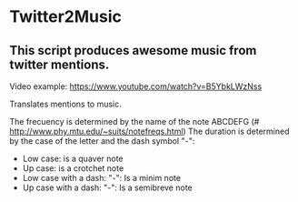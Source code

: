 Twitter2Music
=============

This script produces awesome music from twitter mentions.
---------------------------------------------------------

Video example: https://www.youtube.com/watch?v=B5YbkLWzNss

Translates mentions to music.

The frecuency is determined by the name of the note ABCDEFG (# http://www.phy.mtu.edu/~suits/notefreqs.html)
The duration is determined by the case of the letter and the dash symbol "-":
* Low case: is a quaver note
* Up case: is a crotchet note
* Low case with a dash: "-": Is a minim note
* Up case with a dash: "-": Is a semibreve note

